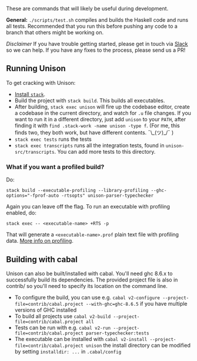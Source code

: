 These are commands that will likely be useful during development.

__General:__ `./scripts/test.sh` compiles and builds the Haskell code and runs all tests. Recommended that you run this before pushing any code to a branch that others might be working on.

_Disclaimer_ If you have trouble getting started, please get in touch via [Slack](https://unisonweb.org/community) so we can help.  If you have any fixes to the process, please send us a PR!

## Running Unison

To get cracking with Unison:

* [Install `stack`](https://docs.haskellstack.org/en/stable/README/#how-to-install).
* Build the project with `stack build`. This builds all executables.
* After building, `stack exec unison` will fire up the codebase editor, create a codebase in the current directory, and watch for `.u` file changes.  If you want to run it in a different directory, just add `unison` to your `PATH`, after finding it with `find .stack-work -name unison -type f`.  (For me, this finds two, they both work, but have different contents.  ¯\\\_(ツ)\_/¯ )
* `stack exec tests` runs the tests
* `stack exec transcripts` runs all the integration tests, found in `unison-src/transcripts`. You can add more tests to this directory.

### What if you want a profiled build?

Do:

    stack build --executable-profiling --library-profiling --ghc-options="-fprof-auto -rtsopts" unison-parser-typechecker

Again you can leave off the flag. To run an executable with profiling enabled, do:

    stack exec -- <executable-name> +RTS -p

That will generate a `<executable-name>.prof` plain text file with profiling data. [More info on profiling](https://downloads.haskell.org/~ghc/latest/docs/html/users_guide/profiling.html).

## Building with cabal

Unison can also be built/installed with cabal. You'll need ghc 8.6.x to
successfully build its dependencies. The provided project file is also in
contrib/ so you'll need to specify its location on the command line.

* To configure the build, you can use e.g. `cabal v2-configure
  --project-file=contrib/cabal.project --with-ghc=ghc-8.6.5` if you have
  multiple versions of GHC installed
* To build all projects use `cabal v2-build --project-file=contrib/cabal.project all`
* Tests can be run with e.g. `cabal v2-run --project-file=contrib/cabal.project
  parser-typechecker:tests`
* The executable can be installed with `cabal v2-install
  --project-file=contrib/cabal.project unison` the install directory can be
  modified by setting `installdir: ...` in `.cabal/config`
